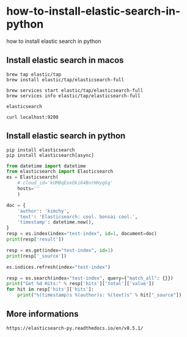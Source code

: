 # how-to-install-elastic-search-in-python
how to install elastic search in python


## Install elastic search in macos
```
brew tap elastic/tap
brew install elastic/tap/elasticsearch-full
```

```
brew services start elastic/tap/elasticsearch-full
brew services info elastic/tap/elasticsearch-full
```

```
elasticsearch
```

```
curl localhost:9200
```

## Install elastic search in python
```
pip install elasticsearch
pip install elasticsearch[async]
```

```python
from datetime import datetime
from elasticsearch import Elasticsearch
es = Elasticsearch(
    # cloud_id='kUMBqEoxQki64BnrHHygGg'
    hosts=''
    )

doc = {
    'author': 'kimchy',
    'text': 'Elasticsearch: cool. bonsai cool.',
    'timestamp': datetime.now(),
}
resp = es.index(index="test-index", id=1, document=doc)
print(resp['result'])

resp = es.get(index="test-index", id=1)
print(resp['_source'])

es.indices.refresh(index="test-index")

resp = es.search(index="test-index", query={"match_all": {}})
print("Got %d Hits:" % resp['hits']['total']['value'])
for hit in resp['hits']['hits']:
    print("%(timestamp)s %(author)s: %(text)s" % hit["_source"])
```

## More informations
```
https://elasticsearch-py.readthedocs.io/en/v8.5.1/
```
